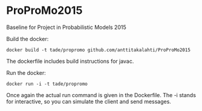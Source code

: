 # ProProMo2015
Baseline for Project in Probabilistic Models 2015

Build the docker:

    docker build -t tade/propromo github.com/anttitakalahti/ProProMo2015

The dockerfile includes build instructions for javac.

Run the docker:

    docker run -i -t tade/propromo

Once again the actual run command is given in the Dockerfile.
The -i stands for interactive, so you can simulate the client and send messages.
